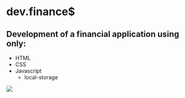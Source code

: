 # dev.finance$

## Development of a financial application using only:

* HTML
* CSS
* Javascript
    * local-storage

<p align="left">
    <img src="/src/assets/to-readme/result.gif">
</p>
